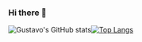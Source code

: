 ### Hi there 👋

<!--
**guus7avo/guus7avo** is a ✨ _special_ ✨ repository because its `README.md` (this file) appears on your GitHub profile.

Here are some ideas to get you started:

- 🔭 I’m currently working on ...
- 🌱 I’m currently learning ...
- 👯 I’m looking to collaborate on ...
- 🤔 I’m looking for help with ...
- 💬 Ask me about ...
- 📫 How to reach me: ...
- 😄 Pronouns: ...
- ⚡ Fun fact: ...
-->

![Gustavo's GitHub stats](https://github-readme-stats.vercel.app/api?username=guus7avo&include_all_commits=true&show_icons=true&theme=github_dark&layout=compact)[![Top Langs](https://github-readme-stats.vercel.app/api/top-langs/?username=guus7avo&include_all_commits=true&count_private=true&show_icons=true&theme=github_dark&layout=compact)](https://github.com/guus7avo/github-readme-stats)


<link rel="stylesheet" href="https://cdn.jsdelivr.net/gh/devicons/devicon@v2.15.1/devicon.min.css">
          
          
